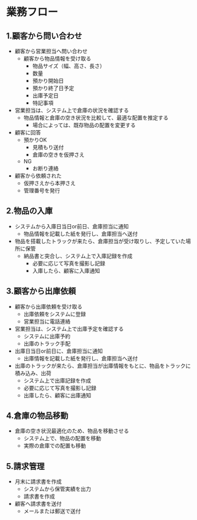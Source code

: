 # 業務フロー
## **1.顧客から問い合わせ**
- 顧客から営業担当へ問い合わせ
    - 顧客から物品情報を受け取る
        - 物品サイズ（幅、高さ、長さ）
        - 数量
        - 預かり開始日
        - 預かり終了日予定
        - 出庫予定日
        - 特記事項
- 営業担当は、システム上で倉庫の状況を確認する
    - 物品情報と倉庫の空き状況を比較して、最適な配置を推定する
        - 場合によっては、既存物品の配置を変更する
- 顧客に回答
    - 預かりOK
        - 見積もり送付
        - 倉庫の空きを仮押さえ
    - NG
        - お断り連絡
- 顧客から依頼された
    - 仮押さえから本押さえ
    - 管理番号を発行

## **2.物品の入庫**
- システムから入庫日当日or前日、倉庫担当に通知
    - 物品情報を記載した紙を発行し、倉庫担当へ送付
- 物品を搭載したトラックが来たら、倉庫担当が受け取りし、予定していた場所に保管
    - 納品書と突合し、システム上で入庫記録を作成
        - 必要に応じて写真を撮影し記録
        - 入庫したら、顧客に入庫通知

## **3.顧客から出庫依頼**
- 顧客から出庫依頼を受け取る
    - 出庫依頼をシステムに登録
    - 営業担当に電話連絡
- 営業担当は、システム上で出庫予定を確認する
    - システムに出庫予約
    - 出庫のトラック手配
- 出庫日当日or前日に、倉庫担当に通知
    - 出庫情報を記載した紙を発行し、倉庫担当へ送付
- 出庫のトラックが来たら、倉庫担当が出庫情報をもとに、物品をトラックに積み込み、出荷
    - システム上で出庫記録を作成
    - 必要に応じて写真を撮影し記録
    - 出庫したら、顧客に出庫通知

## **4.倉庫の物品移動**
- 倉庫の空き状況最適化のため、物品を移動させる
    - システム上で、物品の配置を移動
    - 実際の倉庫での配置も移動

## **5.請求管理**
- 月末に請求書を作成
    - システムから保管実績を出力
    - 請求書を作成
- 顧客へ請求書を送付
    - メールまたは郵送で送付